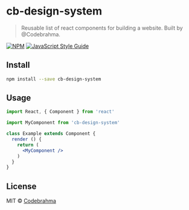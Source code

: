 # cb-design-system

> Reusable list of react components for building a website. Built by @Codebrahma.

[![NPM](https://img.shields.io/npm/v/cb-design-system.svg)](https://www.npmjs.com/package/cb-design-system) [![JavaScript Style Guide](https://img.shields.io/badge/code_style-standard-brightgreen.svg)](https://standardjs.com)

## Install

```bash
npm install --save cb-design-system
```

## Usage

```jsx
import React, { Component } from 'react'

import MyComponent from 'cb-design-system'

class Example extends Component {
  render () {
    return (
      <MyComponent />
    )
  }
}
```

## License

MIT © [Codebrahma](https://github.com/Codebrahma)
